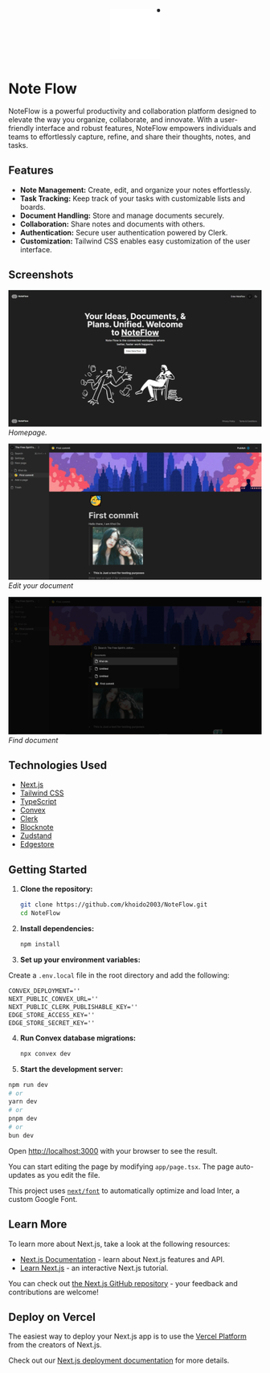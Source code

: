 <p align="center">
  <img src="./public/logo-dark.svg" alt="Auth logo" width="100" height="100">
</p>

# Note Flow

NoteFlow is a powerful productivity and collaboration platform designed to elevate the way you organize, collaborate, and innovate. With a user-friendly interface and robust features, NoteFlow empowers individuals and teams to effortlessly capture, refine, and share their thoughts, notes, and tasks.

## Features

- **Note Management:** Create, edit, and organize your notes effortlessly.
- **Task Tracking:** Keep track of your tasks with customizable lists and boards.
- **Document Handling:** Store and manage documents securely.
- **Collaboration:** Share notes and documents with others.
- **Authentication:** Secure user authentication powered by Clerk.
- **Customization:** Tailwind CSS enables easy customization of the user interface.

## Screenshots

![Screenshot 1](screenshots/p-1.png)
_Homepage._

![Screenshot 2](screenshots/p-2.png)
_Edit your document_

![Screenshot 3](screenshots/p-3.png)
_Find document_

## Technologies Used

- [Next.js](https://nextjs.org/)
- [Tailwind CSS](https://tailwindcss.com/)
- [TypeScript](https://www.typescriptlang.org/)
- [Convex](https://www.convex.dev/)
- [Clerk](https://clerk.com/docs)
- [Blocknote](https://www.blocknotejs.org/)
- [Zudstand](https://docs.pmnd.rs/zustand/getting-started/introduction)
- [Edgestore](https://edgestore.dev/)

## Getting Started

1. **Clone the repository:**

   ```bash
   git clone https://github.com/khoido2003/NoteFlow.git
   cd NoteFlow
   ```

2. **Install dependencies:**

   ```bash
   npm install
   ```

3. **Set up your environment variables:**

Create a `.env.local` file in the root directory and add the following:

```env
CONVEX_DEPLOYMENT=''
NEXT_PUBLIC_CONVEX_URL=''
NEXT_PUBLIC_CLERK_PUBLISHABLE_KEY=''
EDGE_STORE_ACCESS_KEY=''
EDGE_STORE_SECRET_KEY=''
```

4. **Run Convex database migrations:**

   ```bash
   npx convex dev
   ```

5. **Start the development server:**

```bash
npm run dev
# or
yarn dev
# or
pnpm dev
# or
bun dev
```

Open [http://localhost:3000](http://localhost:3000) with your browser to see the result.

You can start editing the page by modifying `app/page.tsx`. The page auto-updates as you edit the file.

This project uses [`next/font`](https://nextjs.org/docs/basic-features/font-optimization) to automatically optimize and load Inter, a custom Google Font.

## Learn More

To learn more about Next.js, take a look at the following resources:

- [Next.js Documentation](https://nextjs.org/docs) - learn about Next.js features and API.
- [Learn Next.js](https://nextjs.org/learn) - an interactive Next.js tutorial.

You can check out [the Next.js GitHub repository](https://github.com/vercel/next.js/) - your feedback and contributions are welcome!

## Deploy on Vercel

The easiest way to deploy your Next.js app is to use the [Vercel Platform](https://vercel.com/new?utm_medium=default-template&filter=next.js&utm_source=create-next-app&utm_campaign=create-next-app-readme) from the creators of Next.js.

Check out our [Next.js deployment documentation](https://nextjs.org/docs/deployment) for more details.
